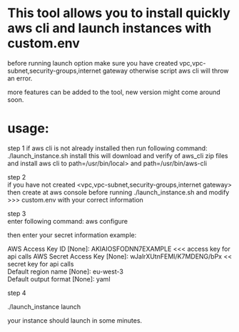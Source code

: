 # This tool allows you to install quickly aws cli and launch instances with custom.env

before running launch option make sure you have created vpc,vpc-subnet,security-groups,internet gateway otherwise script aws cli will throw an error.

more features can be added to the tool, new version might come around soon.

# usage: 
step 1
if aws cli is not already installed then run following command:
./launch_instance.sh install
this will download and verify <gpg sha256 verification> of aws_cli zip files and install aws cli to path=/usr/bin/local> and path=/usr/bin/aws-cli

step 2  
if you have not created <vpc,vpc-subnet,security-groups,internet gateway> then create at aws console before running ./launch_instance.sh
and modify  >>> custom.env  with your correct information

step 3  
enter following command: aws configure 

then enter your secret information 
example: 

AWS Access Key ID [None]: AKIAIOSFODNN7EXAMPLE  <<< access key for api calls 
AWS Secret Access Key [None]: wJalrXUtnFEMI/K7MDENG/bPx  << secret key for api calls   
Default region name [None]: eu-west-3   
Default output format [None]: yaml  

step 4 

./launch_instance launch 

your instance should launch in some minutes. 

